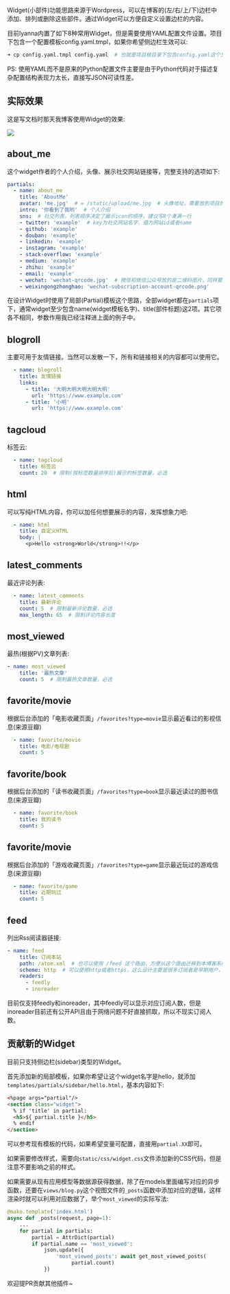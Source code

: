 Widget(小部件)功能思路来源于Wordpress，可以在博客的(左/右/上/下)边栏中添加、排列或删除这些部件。通过Widget可以方便自定义设置边栏的内容。

目前lyanna内置了如下8种常用Widget，但是需要使用YAML配置文件设置。项目下包含一个配置模板config.yaml.tmpl，如果你希望侧边栏生效可以:

```bash
➜ cp config.yaml.tmpl config.yaml  # 也就是项目根目录下包含config.yaml这个文件
```

PS: 使用YAML而不是原来的Python配置文件主要是由于Python代码对于描述复杂配置结构表现力太长，直接写JSON可读性差。

## 实际效果

这是写文档时那天我博客使用Widget的效果:

![](widget.png)

## about_me

这个widget作者的个人介绍，头像、展示社交网站链接等，完整支持的选项如下:

```yaml
partials:
  - name: about_me
    title: 'AboutMe'
    avatar: 'me.jpg'  # = /static/upload/me.jpg  # 头像地址，需要放到项目的static/upload目录下
    intro: '你看到了我哟'  # 个人介绍
    sns:  # 社交列表，列表顺序决定了展示icon的顺序。建议写8个凑满一行
    - twitter: 'example'  # key为社交网站名字，值为网站id或者name
    - github: 'example'
    - douban: 'example'
    - linkedin: 'example'
    - instagram: 'example'
    - stack-overflow: 'example'
    - medium: 'example'
    - zhihu: 'example'
    - email: 'example'
    - wechat: 'wechat-qrcode.jpg'  # 微信和微信公众号放的是二维码图片，同样要放在项目的static/upload目录下
    - weixingongzhonghao: 'wechat-subscription-account-qrcode.png'
```

在设计Widget时使用了局部(Partial)模板这个思路，全部widget都在`partials`项下，通常widget至少包含name(widget模板名字)、title(部件标题)这2项。其它项各不相同，参数作用我已经注释进上面的例子中。

## blogroll

主要可用于友情链接。当然可以发散一下，所有和链接相关的内容都可以使用它。

```yaml
  - name: blogroll
    title: 友情链接
    links:
      - title: '大明大明大明大明大明'
        url: 'https://www.example.com'
      - title: '小明'
        url: 'https://www.example.com'
```

## tagcloud

标签云:

```yaml
  - name: tagcloud
    title: 标签云
    count: 20  # 限制(按标签数量排序后)展示的标签数量，必选
```

## html

可以写纯HTML内容，你可以加任何想要展示的内容，发挥想象力吧:

```yaml
  - name: html
    title: 自定义HTML
    body: |
      <p>Hello <strong>World</strong>!!</p>
```

## latest_comments

最近评论列表:

```yaml
  - name: latest_comments
    title: 最新评论
    count: 5  # 限制最新评论数量，必选
    max_length: 65  # 限制评论内容长度
```

## most_viewed

最热(根据PV)文章列表:

```yaml
- name: most_viewed
    title: '最热文章'
    count: 5  # 限制最热文章数量，必选
```

## favorite/movie

根据后台添加的「电影收藏页面」`/favorites?type=movie`显示最近看过的影视信息(来源豆瓣)

```yaml
  - name: favorite/movie
    title: 电影/电视剧
    count: 5
```

## favorite/book

根据后台添加的「读书收藏页面」`/favorites?type=book`显示最近读过的图书信息(来源豆瓣)

```yaml
  - name: favorite/book
    title: 我的读书
    count: 5
```

## favorite/movie

根据后台添加的「游戏收藏页面」`/favorites?type=game`显示最近玩过的游戏信息(来源豆瓣)

```yaml
  - name: favorite/game
    title: 近期玩过
    count: 5
```

## feed

列出Rss阅读器链接:

```yaml
- name: feed
    title: 订阅本站
    path: /atom.xml  # 也可以使用 /feed 这个路由，方便从这个路由迁移到本博客系统的朋友
    scheme: http  # 可以使用http或者https，这么设计主要是很多订阅者是早期用户，他们当时使用了HTTP协议，所以这里强制指定
    readers:
      - feedly
      - inoreader
```

目前仅支持feedly和inoreader，其中feedly可以显示对应订阅人数，但是inoreader目前还有公开API且由于网络问题不好直接抓取，所以不现实订阅人数。

## 贡献新的Widget

目前只支持侧边栏(sidebar)类型的Widget。

首先添加新的局部模板，如果你希望让这个widget名字是hello，就添加`templates/partials/sidebar/hello.html`，基本内容如下:

```html
<%page args="partial"/>
<section class="widget">
  % if 'title' in partial:
  <h5>${ partial.title }</h5>
  % endif
</section>
```

可以参考现有模板的代码，如果希望变量可配置，直接用`partial.XX`即可。

如果需要修改样式，需要向`static/css/widget.css`文件添加新的CSS代码，但是注意不要影响之前的样式。

如果需要从现有应用模型等数据源获得数据，除了在models里面编写对应的异步函数，还要在`views/blog.py`这个视图文件的`_posts`函数中添加对应的逻辑，这样渲染时就可以利用对应数据了，举个`most_viewed`的实际写法:

```python
@mako.template('index.html')
async def _posts(request, page=1):
    ...
    for partial in partials:
        partial = AttrDict(partial)
        if partial.name == 'most_viewed':
            json.update({
                'most_viewed_posts': await get_most_viewed_posts(
                     partial.count)
            })
```

欢迎提PR贡献其他插件~
